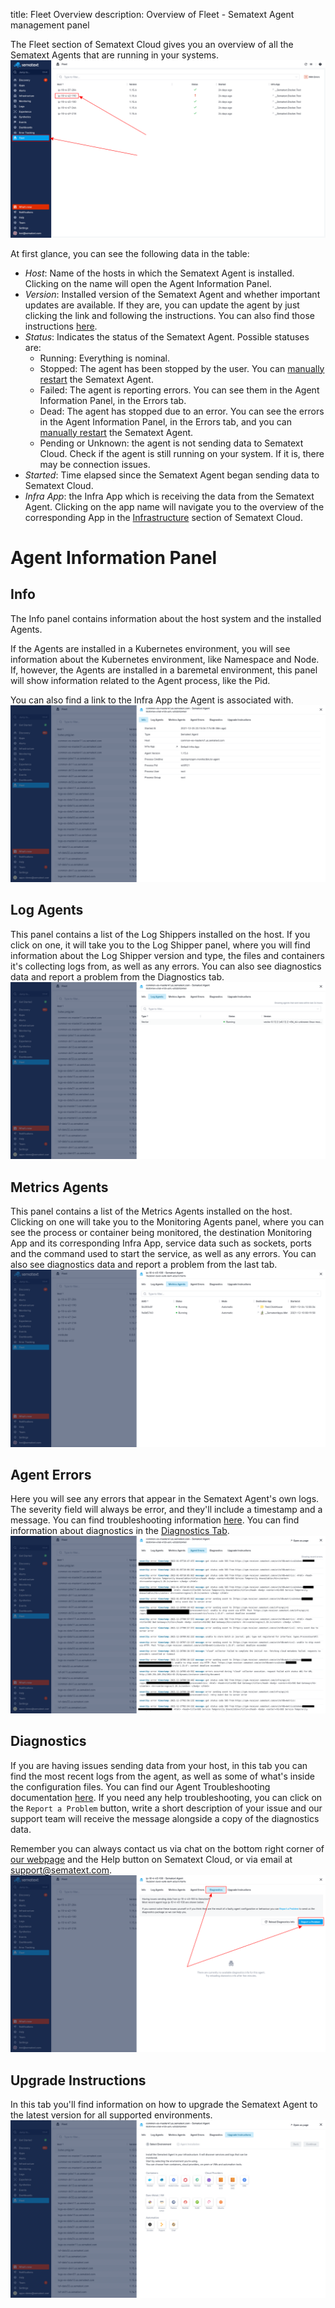 title: Fleet Overview
description: Overview of Fleet - Sematext Agent management panel

The Fleet section of Sematext Cloud gives you an overview of all the Sematext Agents that are running in your systems.
![Fleet screen](../images/fleet/fleet.png)

At first glance, you can see the following data in the table:
* *Host*: Name of the hosts in which the Sematext Agent is installed. Clicking on the name will open the Agent Information Panel.
* *Version*: Installed version of the Sematext Agent and whether important updates are available. If they are, you can update the agent by just clicking the link and following the instructions. You can also find those instructions [here](https://sematext.com/docs/monitoring/spm-faq/#agent-updating).
* *Status*: Indicates the status of the Sematext Agent. Possible statuses are:
  * Running: Everything is nominal.
  * Stopped: The agent has been stopped by the user. You can [manually restart](https://sematext.com/docs/agents/sematext-agent/starting-stopping) the Sematext Agent.
  * Failed: The agent is reporting errors. You can see them in the Agent Information Panel, in the Errors tab.
  * Dead: The agent has stopped due to an error. You can see the errors in the Agent Information Panel, in the Errors tab, and you can [manually restart](https://sematext.com/docs/agents/sematext-agent/starting-stopping) the Sematext Agent.
  * Pending or Unknown: the agent is not sending data to Sematext Cloud. Check if the agent is still running on your system. If it is, there may be connection issues.
* *Started*: Time elapsed since the Sematext Agent began sending data to Sematext Cloud.
* *Infra App*: the Infra App which is receiving the data from the Sematext Agent. Clicking on the app name will navigate you to the overview of the corresponding App in the [Infrastructure](https://sematext.com/docs/monitoring/infrastructure/) section of Sematext Cloud.

# Agent Information Panel
## Info
The Info panel contains information about the host system and the installed Agents. 

If the Agents are installed in a Kubernetes environment, you will see information about the Kubernetes environment, like Namespace and Node. If, however, the Agents are installed in a baremetal environment, this panel will show information related to the Agent process, like the Pid. 

You can also find a link to the Infra App the Agent is associated with.
![Agent Info](../images/fleet/fleet-agent-info.png)
## Log Agents

This panel contains a list of the Log Shippers installed on the host. If you click on one, it will take you to the Log Shipper panel, where you will find information about the Log Shipper version and type, the files and containers it's collecting logs from, as well as any errors. You can also see diagnostics data and report a problem from the Diagnostics tab.
![Log Agents](../images/fleet/fleet-log-agents.png)
## Metrics Agents

This panel contains a list of the Metrics Agents installed on the host. Clicking on one will take you to the Monitoring Agents panel, where you can see the process or container being monitored, the destination Monitoring App and its corresponding Infra App, service data such as sockets, ports and the command used to start the service, as well as any errors. You can also see diagnostics data and report a problem from the last tab.
![Metrics Agents](../images/fleet/fleet-metrics-agents.png)
## Agent Errors 

Here you will see any errors that appear in the Sematext Agent's own logs. The severity field will always be error, and they'll include a timestamp and a message. You can find troubleshooting information [here](https://sematext.com/docs/agents/sematext-agent/agent-troubleshooting/). You can find information about diagnostics in the [Diagnostics Tab](https://sematext.com/docs/fleet/#Diagnostics).
![Agent Errors](../images/fleet/fleet-agent-errors.png)
## Diagnostics

If you are having issues sending data from your host, in this tab you can find the most recent logs from the agent, as well as some of what's inside the configuration files. You can find our Agent Troubleshooting documentation [here](https://sematext.com/docs/agents/sematext-agent/agent-troubleshooting). If you need any help troubleshooting, you can click on the `Report a Problem` button, write a short description of your issue and our support team will receive the message alongside a copy of the diagnostics data.

Remember you can always contact us via chat on the bottom right corner of [our webpage](https://sematext.com/) and the Help button on Sematext Cloud, or via email at [support@sematext.com](mailto:support@sematext.com).
![Agent Diagnostics](../images/fleet/agent-diagnostics.png)
## Upgrade Instructions

In this tab you'll find information on how to upgrade the Sematext Agent to the latest version for all supported environments.
![Agent Info](../images/fleet/fleet-upgrade-instructions.png)
